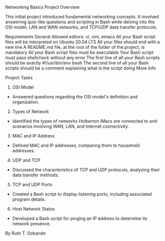 Networking Basics Project Overview

This initial project introduced fundamental networking concepts. It involved answering quiz-like questions and scripting in Bash while delving into the OSI model, LAN and WAN networks, and TCP/UDP data transfer protocols.

Requirements
General
Allowed editors: vi, vim, emacs
All your Bash script files will be interpreted on Ubuntu 20.04 LTS
All your files should end with a new line
A README.md file, at the root of the folder of the project, is mandatory
All your Bash script files must be executable
Your Bash script must pass shellcheck without any error
The first line of all your Bash scripts should be exactly #!/usr/bin/env bash
The second line of all your Bash scripts should be a comment explaining what is the script doing
More Info

Project Tasks

1. OSI Model
  - Answered questions regarding the OSI model's definition and organization.

2. Types of Network
  - Identified the types of networks Holberton iMacs are connected to and scenarios involving WAN, LAN, and Internet connectivity.

3. MAC and IP Address
  - Defined MAC and IP addresses, comparing them to household addresses.

4. UDP and TCP
  - Discussed the characteristics of TCP and UDP protocols, analyzing their data transfer methods.

5. TCP and UDP Ports
  - Created a Bash script to display listening ports, including associated program details.

6. Host Network Status
  - Developed a Bash script for pinging an IP address to determine its network presence.

By Ruth T. Sobande
